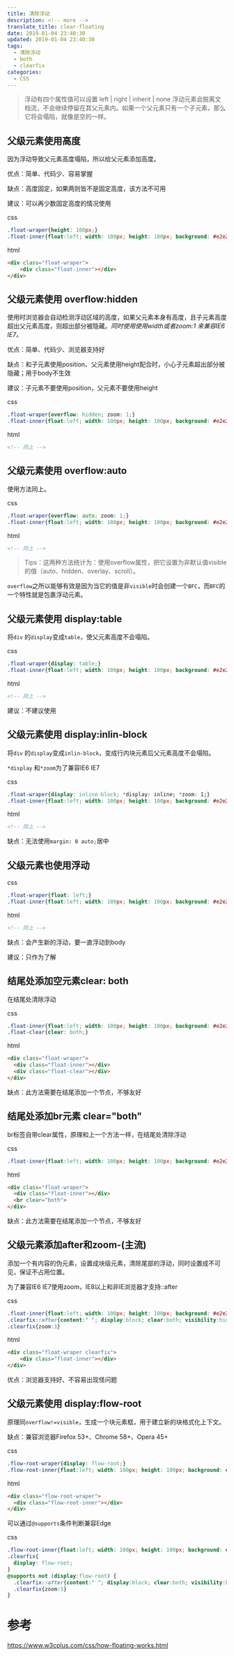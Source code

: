 ```yaml
---
title: 清除浮动
description: <!-- more -->
translate_title: clear-floating
date: 2019-01-04 23:40:30
updated: 2019-01-04 23:40:30
tags:
  - 清除浮动
  - both
  - clearfix
categories:
  - CSS
---
```


> 浮动有四个属性值可以设置 left | right | inherit | none
> 浮动元素会脱离文档流，不会继续停留在其父元素内。如果一个父元素只有一个子元素，那么它将会塌陷，就像是空的一样。

## 父级元素使用高度

因为浮动导致父元素高度塌陷，所以给父元素添加高度。

优点：简单、代码少、容易掌握

缺点：高度固定，如果两则皆不是固定高度，该方法不可用

建议：可以再少数固定高度的情况使用

css

```css
.float-wraper{height: 100px;}
.float-inner{float:left; width: 100px; height: 100px; background: #e2e2e2;}
```

html

```html
<div class="float-wraper">
	<div class="float-inner"></div>
</div>
```

## 父级元素使用 overflow:hidden

使用时浏览器会自动检测浮动区域的高度，如果父元素本身有高度，且子元素高度超出父元素高度，则超出部分被隐藏。*同时使用使用width或者zoom:1 来兼容IE6 IE7。*

优点：简单、代码少、浏览器支持好

缺点：和子元素使用position、父元素使用height配合时，小心子元素超出部分被隐藏；用于body不生效

建议：子元素不要使用position，父元素不要使用height

css

```css
.float-wraper{overflow: hidden; zoom: 1;}
.float-inner{float:left; width: 100px; height: 100px; background: #e2e2e2;}
```

html

```html
<!-- 同上 -->
```

## 父级元素使用 overflow:auto

使用方法同上。

css

```css
.float-wraper{overflow: auto; zoom: 1;}
.float-inner{float:left; width: 100px; height: 100px; background: #e2e2e2;}
```

html

```html
<!-- 同上 -->
```

> Tips：这两种方法统计为：使用overflow属性，把它设置为非默认值visible的值（auto、hidden、overlay、scroll）。

`overflow`之所以能够有效是因为当它的值是非`visible`时会创建一个`BFC`，而`BFC`的一个特性就是包裹浮动元素。

## 父级元素使用 display:table

将`div` 的`display`变成`table`，使父元素高度不会塌陷。

css

```css
.float-wraper{display: table;}
.float-inner{float:left; width: 100px; height: 100px; background: #e2e2e2;}
```

html

```html
<!-- 同上 -->
```

建议：不建议使用

## 父级元素使用 display:inlin-block

将`div` 的`display`变成`inlin-block`，变成行内块元素后父元素高度不会塌陷。

`*display` 和`*zoom`为了兼容IE6 IE7

css

```css
.float-wraper{display: inline-block; *display: inline; *zoom: 1;}
.float-inner{float:left; width: 100px; height: 100px; background: #e2e2e2;}
```

html

```html
<!-- 同上 -->
```

缺点：无法使用`margin: 0 auto;`居中

## 父级元素也使用浮动

css

```css
.float-wraper{float: left;}
.float-inner{float:left; width: 100px; height: 100px; background: #e2e2e2;}
```

html

```html
<!-- 同上 -->
```

缺点：会产生新的浮动，要一直浮动到body

建议：只作为了解

## 结尾处添加空元素clear: both

在结尾处清除浮动

css

```css
.float-inner{float:left; width: 100px; height: 100px; background: #e2e2e2;}
.float-clear{clear: both;}
```

html

```html
<div class="float-wraper">
  <div class="float-inner"></div>
  <div class="float-clear"></div>
</div>
```

缺点：此方法需要在结尾添加一个节点，不够友好

## 结尾处添加br元素 clear="both"

br标签自带clear属性，原理和上一个方法一样，在结尾处清除浮动

css

```css
.float-inner{float:left; width: 100px; height: 100px; background: #e2e2e2;}
```

html

```html
<div class="float-wraper">
  <div class="float-inner"></div>
  <br clear="both">
</div>
```

缺点：此方法需要在结尾添加一个节点，不够友好

## 父级元素添加after和zoom-(主流)

添加一个有内容的伪元素，设置成块级元素，清除尾部的浮动，同时设置成不可见，保证不占用位置。

为了兼容IE6 IE7使用zoom，IE8以上和非IE浏览器才支持::after

css

```css
.float-inner{float:left; width: 100px; height: 100px; background: #e2e2e2;}
.clearfix::after{content:" "; display:block; clear:both; visibility:hidden; height:0} 
.clearfix{zoom:1} 
```

html

```html
<div class="float-wraper clearfix">
	<div class="float-inner"></div>
</div>
```

优点：浏览器支持好、不容易出现怪问题


## 父级元素使用 display:flow-root

原理同`overflow!=visible`，生成一个块元素框，用于建立新的块格式化上下文。

缺点：兼容浏览器Firefox 53+、Chrome 58+、Opera 45+

css

```css
.flow-root-wraper{display: flow-root;}
.flow-root-inner{float:left; width: 100px; height: 100px; background: #e2e2e2;}
```

html

```html
<div class="flow-root-wraper">
  <div class="flow-root-inner"></div>
</div>
```

可以通过`@supports`条件判断兼容Edge

css
``` css
.flow-root-inner{float:left; width: 100px; height: 100px; background: #e2e2e2;}
.clearfix{
  display: flow-root;
}
@supports not (display:flow-root) { 
  .clearfix::after{content:" "; display:block; clear:both; visibility:hidden; height:0} 
  .clearfix{zoom:1} 
}
```


# 参考
https://www.w3cplus.com/css/how-floating-works.html